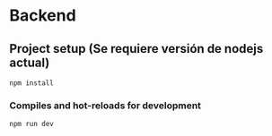 # Backend

## Project setup (Se requiere versión de nodejs actual)
```
npm install
```

### Compiles and hot-reloads for development
```
npm run dev
```
